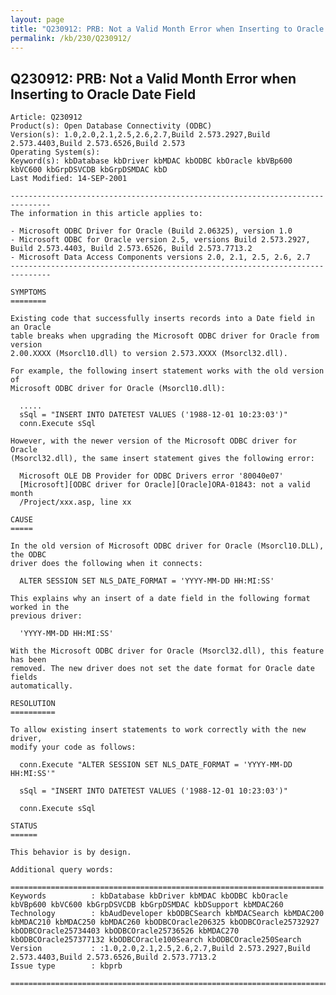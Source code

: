 ```yaml
---
layout: page
title: "Q230912: PRB: Not a Valid Month Error when Inserting to Oracle Date Field"
permalink: /kb/230/Q230912/
---
```


## Q230912: PRB: Not a Valid Month Error when Inserting to Oracle Date Field

	Article: Q230912
	Product(s): Open Database Connectivity (ODBC)
	Version(s): 1.0,2.0,2.1,2.5,2.6,2.7,Build 2.573.2927,Build 2.573.4403,Build 2.573.6526,Build 2.573
	Operating System(s): 
	Keyword(s): kbDatabase kbDriver kbMDAC kbODBC kbOracle kbVBp600 kbVC600 kbGrpDSVCDB kbGrpDSMDAC kbD
	Last Modified: 14-SEP-2001
	
	-------------------------------------------------------------------------------
	The information in this article applies to:
	
	- Microsoft ODBC Driver for Oracle (Build 2.06325), version 1.0 
	- Microsoft ODBC for Oracle version 2.5, versions Build 2.573.2927, Build 2.573.4403, Build 2.573.6526, Build 2.573.7713.2 
	- Microsoft Data Access Components versions 2.0, 2.1, 2.5, 2.6, 2.7 
	-------------------------------------------------------------------------------
	
	SYMPTOMS
	========
	
	Existing code that successfully inserts records into a Date field in an Oracle
	table breaks when upgrading the Microsoft ODBC driver for Oracle from version
	2.00.XXXX (Msorcl10.dll) to version 2.573.XXXX (Msorcl32.dll).
	
	For example, the following insert statement works with the old version of
	Microsoft ODBC driver for Oracle (Msorcl10.dll):
	
	  .....
	  sSql = "INSERT INTO DATETEST VALUES ('1988-12-01 10:23:03')"
	  conn.Execute sSql
	
	However, with the newer version of the Microsoft ODBC driver for Oracle
	(Msorcl32.dll), the same insert statement gives the following error:
	
	  Microsoft OLE DB Provider for ODBC Drivers error '80040e07'
	  [Microsoft][ODBC driver for Oracle][Oracle]ORA-01843: not a valid month
	  /Project/xxx.asp, line xx
	
	CAUSE
	=====
	
	In the old version of Microsoft ODBC driver for Oracle (Msorcl10.DLL), the ODBC
	driver does the following when it connects:
	
	  ALTER SESSION SET NLS_DATE_FORMAT = 'YYYY-MM-DD HH:MI:SS'
	
	This explains why an insert of a date field in the following format worked in the
	previous driver:
	
	  'YYYY-MM-DD HH:MI:SS'
	
	With the Microsoft ODBC driver for Oracle (Msorcl32.dll), this feature has been
	removed. The new driver does not set the date format for Oracle date fields
	automatically.
	
	RESOLUTION
	==========
	
	To allow existing insert statements to work correctly with the new driver,
	modify your code as follows:
	
	  conn.Execute "ALTER SESSION SET NLS_DATE_FORMAT = 'YYYY-MM-DD HH:MI:SS'"
	
	  sSql = "INSERT INTO DATETEST VALUES ('1988-12-01 10:23:03')"
	
	  conn.Execute sSql
	
	STATUS
	======
	
	This behavior is by design.
	
	Additional query words:
	
	======================================================================
	Keywords          : kbDatabase kbDriver kbMDAC kbODBC kbOracle kbVBp600 kbVC600 kbGrpDSVCDB kbGrpDSMDAC kbDSupport kbMDAC260 
	Technology        : kbAudDeveloper kbODBCSearch kbMDACSearch kbMDAC200 kbMDAC210 kbMDAC250 kbMDAC260 kbODBCOracle206325 kbODBCOracle25732927 kbODBCOracle25734403 kbODBCOracle25736526 kbMDAC270 kbODBCOracle257377132 kbODBCOracle100Search kbODBCOracle250Search
	Version           : :1.0,2.0,2.1,2.5,2.6,2.7,Build 2.573.2927,Build 2.573.4403,Build 2.573.6526,Build 2.573.7713.2
	Issue type        : kbprb
	
	=============================================================================
	
